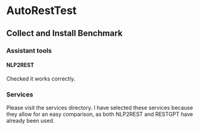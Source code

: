 # AutoRestTest
## Collect and Install Benchmark
### Assistant tools

#### NLP2REST
Checked it works correctly.

### Services
Please visit the services directory. I have selected these services because they allow for an easy comparison, as both NLP2REST and RESTGPT have already been used.

